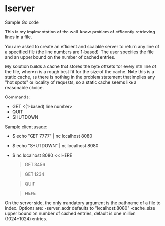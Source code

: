 # lserver
Sample Go code

This is my implmentation of the well-know problem of efficently retrieving lines in a file.

You are asked to create an efficient and scalable server to return any line of a specified file (the line numbers are 1-based).  The user specifies the file and an upper bound on the number of cached entries.

My solution builds a cache that stores the byte offsets for every nth line of the file, where n is a rough best fit for the size of the cache.  Note this is a static cache, as there is nothing in the problem statement that implies any "hot spots" or locality of requests, so a static cache seems like a reasonable choice.

Commands:

* GET <(1-based) line number>
* QUIT
* SHUTDOWN

Sample client usage:
* $ echo "GET 7777" | nc localhost 8080
* $ echo "SHUTDOWN" | nc localhost 8080
* $ nc localhost 8080 << HERE
  > GET 3456
  
  > GET 1234
  
  > QUIT
  
  > HERE

On the server side, the only mandatory argument is the pathname of a file to index.
Options are: -server_addr defaults to "localhost:8080"
             -cache_size upper bound on number of cached entries, default is one million (1024*1024) entries. 
